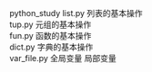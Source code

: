 python_study
 list.py  列表的基本操作  
 tup.py   元组的基本操作  
 fun.py   函数的基本操作  
 dict.py  字典的基本操作    
 var_file.py 全局变量 局部变量
